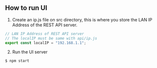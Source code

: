 ## How to run UI

1. Create an ip.js file on src directory, this is where you store the LAN IP Address of the REST API server.

```javascript
// LAN IP Address of REST API server
// The localIP must be same with api/ip.js
export const localIP = "192.168.1.1";
```

2. Run the UI server

```
$ npm start
```
